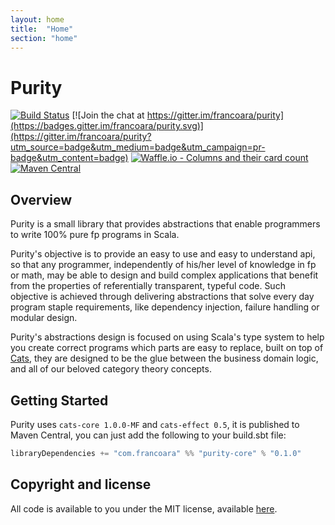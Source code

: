 ```yaml
---
layout: home
title:  "Home"
section: "home"
---
```


# Purity

[![Build Status](https://travis-ci.org/FrancoAra/purity.svg?branch=master)](https://travis-ci.org/FrancoAra/purity)
[![Join the chat at https://gitter.im/francoara/purity](https://badges.gitter.im/francoara/purity.svg)](https://gitter.im/francoara/purity?utm_source=badge&utm_medium=badge&utm_campaign=pr-badge&utm_content=badge)
[![Waffle.io - Columns and their card count](https://badge.waffle.io/FrancoAra/purity.svg?columns=backlog,in%20progress,review,done)](https://waffle.io/FrancoAra/purity)
[![Maven Central](https://img.shields.io/maven-central/v/com.francoara/purity-core_2.12.svg)](http://search.maven.org/#search|ga|1|com.francoara.purity)

## Overview

Purity is a small library that provides abstractions that enable programmers to write 100% pure fp programs in Scala.

Purity's objective is to provide an easy to use and easy to understand api, so that any programmer, independently of
his/her level of knowledge in fp or math, may be able to design and build complex applications that benefit from
the properties of referentially transparent, typeful code. Such objective is achieved through delivering abstractions
that solve every day program staple requirements, like dependency injection, failure handling or modular design.

Purity's abstractions design is focused on using Scala's type system to help you create correct programs which parts are easy
to replace, built on top of [Cats](https://typelevel.org/cats/), they are designed to be the glue between the business
domain logic, and all of our beloved category theory concepts.

## Getting Started

Purity uses `cats-core 1.0.0-MF` and `cats-effect 0.5`, it is published to Maven Central, you can just add the following to
your build.sbt file:

```scala
libraryDependencies += "com.francoara" %% "purity-core" % "0.1.0"
```

## Copyright and license

All code is available to you under the MIT license, available [here](https://opensource.org/licenses/mit-license.php).